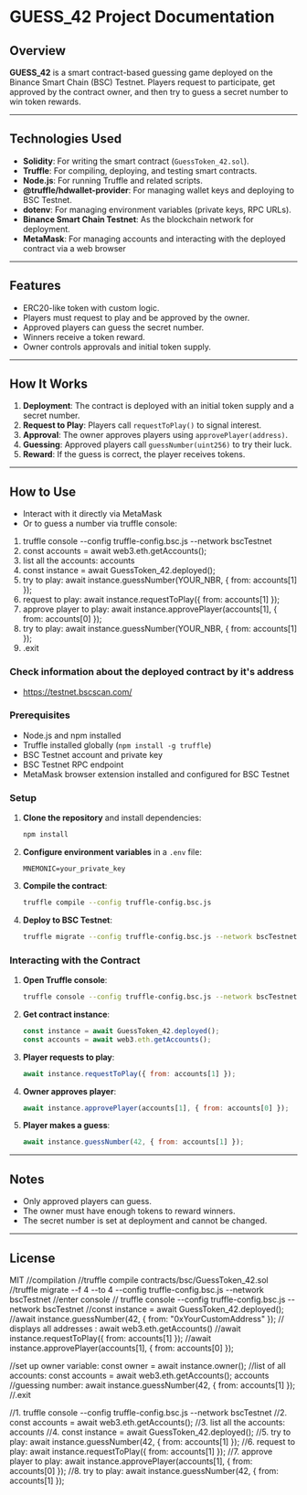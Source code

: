 # GUESS_42 Project Documentation

## Overview

**GUESS_42** is a smart contract-based guessing game deployed on the Binance Smart Chain (BSC) Testnet. Players request to participate, get approved by the contract owner, and then try to guess a secret number to win token rewards.

---

## Technologies Used

- **Solidity**: For writing the smart contract (`GuessToken_42.sol`).
- **Truffle**: For compiling, deploying, and testing smart contracts.
- **Node.js**: For running Truffle and related scripts.
- **@truffle/hdwallet-provider**: For managing wallet keys and deploying to BSC Testnet.
- **dotenv**: For managing environment variables (private keys, RPC URLs).
- **Binance Smart Chain Testnet**: As the blockchain network for deployment.
- **MetaMask**: For managing accounts and interacting with the deployed contract via a web browser

---

## Features

- ERC20-like token with custom logic.
- Players must request to play and be approved by the owner.
- Approved players can guess the secret number.
- Winners receive a token reward.
- Owner controls approvals and initial token supply.

---

## How It Works

1. **Deployment**: The contract is deployed with an initial token supply and a secret number.
2. **Request to Play**: Players call `requestToPlay()` to signal interest.
3. **Approval**: The owner approves players using `approvePlayer(address)`.
4. **Guessing**: Approved players call `guessNumber(uint256)` to try their luck.
5. **Reward**: If the guess is correct, the player receives tokens.

---

## How to Use
- Interact with it directly via MetaMask
- Or to guess a number via truffle console:
1. truffle console --config truffle-config.bsc.js --network bscTestnet
2. const accounts = await web3.eth.getAccounts();
3. list all the accounts: accounts
4. const instance = await GuessToken_42.deployed();
5. try to play: await instance.guessNumber(YOUR_NBR, { from: accounts[1] });
6. request to play: await instance.requestToPlay({ from: accounts[1] });
7. approve player to play: await instance.approvePlayer(accounts[1], { from: accounts[0] });
8. try to play: await instance.guessNumber(YOUR_NBR, { from: accounts[1] });
9. .exit


### Check information about the deployed contract by it's address
- https://testnet.bscscan.com/

### Prerequisites

- Node.js and npm installed
- Truffle installed globally (`npm install -g truffle`)
- BSC Testnet account and private key
- BSC Testnet RPC endpoint
- MetaMask browser extension installed and configured for BSC Testnet

### Setup

1. **Clone the repository** and install dependencies:
    ```sh
    npm install
    ```

2. **Configure environment variables** in a `.env` file:
    ```
    MNEMONIC=your_private_key
    ```

3. **Compile the contract**:
    ```sh
    truffle compile --config truffle-config.bsc.js
    ```

4. **Deploy to BSC Testnet**:
    ```sh
    truffle migrate --config truffle-config.bsc.js --network bscTestnet
    ```

### Interacting with the Contract

1. **Open Truffle console**:
    ```sh
    truffle console --config truffle-config.bsc.js --network bscTestnet
    ```

2. **Get contract instance**:
    ```js
    const instance = await GuessToken_42.deployed();
    const accounts = await web3.eth.getAccounts();
    ```

3. **Player requests to play**:
    ```js
    await instance.requestToPlay({ from: accounts[1] });
    ```

4. **Owner approves player**:
    ```js
    await instance.approvePlayer(accounts[1], { from: accounts[0] });
    ```

5. **Player makes a guess**:
    ```js
    await instance.guessNumber(42, { from: accounts[1] });
    ```

---

## Notes

- Only approved players can guess.
- The owner must have enough tokens to reward winners.
- The secret number is set at deployment and cannot be changed.

---

## License

MIT
//compilation
//truffle compile contracts/bsc/GuessToken_42.sol
//truffle migrate --f 4 --to 4 --config truffle-config.bsc.js --network bscTestnet
//enter console
// truffle console --config truffle-config.bsc.js --network bscTestnet
//const instance = await GuessToken_42.deployed();
//await instance.guessNumber(42, { from: "0xYourCustomAddress" });
// displays all addresses : await web3.eth.getAccounts()
//await instance.requestToPlay({ from: accounts[1] });
//await instance.approvePlayer(accounts[1], { from: accounts[0] });

//set up owner variable: const owner = await instance.owner();
//list of all accounts: const accounts = await web3.eth.getAccounts(); accounts
//guessing number: await instance.guessNumber(42, { from: accounts[1] });
//.exit



//1. truffle console --config truffle-config.bsc.js --network bscTestnet
//2. const accounts = await web3.eth.getAccounts();
//3. list all the accounts: accounts
//4. const instance = await GuessToken_42.deployed();
//5. try to play: await instance.guessNumber(42, { from: accounts[1] });
//6. request to play: await instance.requestToPlay({ from: accounts[1] });
//7. approve player to play: await instance.approvePlayer(accounts[1], { from: accounts[0] });
//8. try to play: await instance.guessNumber(42, { from: accounts[1] });